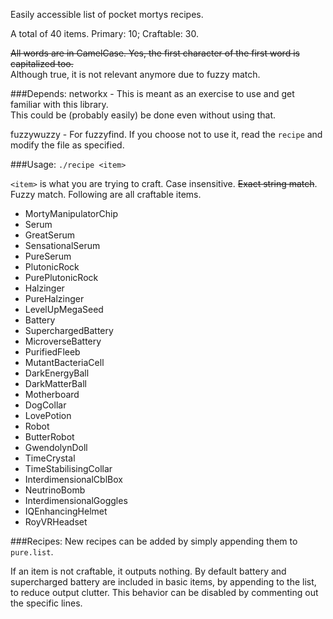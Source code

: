 Easily accessible list of pocket mortys recipes.

A total of 40 items. Primary: 10; Craftable: 30.

~~All words are in CamelCase. Yes, the first character of the first word is capitalized too.~~  
Although true, it is not relevant anymore due to fuzzy match.

###Depends:
networkx - This is meant as an exercise to use and get familiar with this library.  
This could be (probably easily) be done even without using that.

fuzzywuzzy - For fuzzyfind. If you choose not to use it, read the `recipe` and modify the file as specified.

###Usage:
`./recipe <item>`

`<item>` is what you are trying to craft. Case insensitive. ~~Exact string match~~. Fuzzy match. Following are all craftable items.

 - MortyManipulatorChip
 - Serum
 - GreatSerum
 - SensationalSerum
 - PureSerum
 - PlutonicRock
 - PurePlutonicRock
 - Halzinger
 - PureHalzinger
 - LevelUpMegaSeed
 - Battery
 - SuperchargedBattery
 - MicroverseBattery
 - PurifiedFleeb
 - MutantBacteriaCell
 - DarkEnergyBall
 - DarkMatterBall
 - Motherboard
 - DogCollar
 - LovePotion
 - Robot
 - ButterRobot
 - GwendolynDoll
 - TimeCrystal
 - TimeStabilisingCollar
 - InterdimensionalCblBox
 - NeutrinoBomb
 - InterdimensionalGoggles
 - IQEnhancingHelmet
 - RoyVRHeadset

###Recipes:
New recipes can be added by simply appending them to `pure.list`.

If an item is not craftable, it outputs nothing. By default battery and supercharged battery are included in basic items, by appending to the list, to reduce output clutter. This behavior can be disabled by commenting out the specific lines. 
